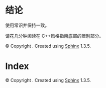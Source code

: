# 结论

使用常识并保持一致。

请花几分钟阅读在 C++风格指南底部的赠别部分。

© Copyright . Created using [Sphinx](http://sphinx-doc.org/) 1.3.5.

# Index

© Copyright . Created using [Sphinx](http://sphinx-doc.org/) 1.3.5.